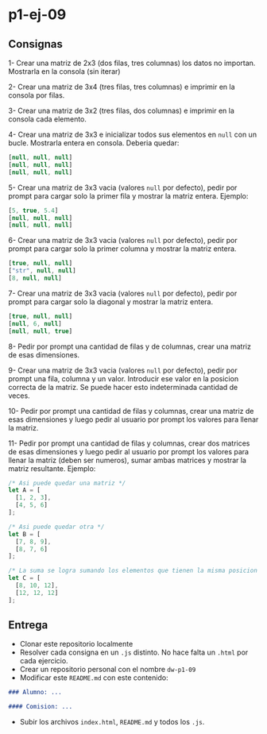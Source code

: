 # p1-ej-09

## Consignas

1- Crear una matriz de 2x3 (dos filas, tres columnas) los datos no importan. Mostrarla en la consola (sin iterar)

2- Crear una matriz de 3x4 (tres filas, tres columnas) e imprimir en la consola por filas.

3- Crear una matriz de 3x2 (tres filas, dos columnas) e imprimir en la consola cada elemento.

4- Crear una matriz de 3x3 e inicializar todos sus elementos en `null` con un bucle. Mostrarla entera en consola. Deberia quedar:

```javascript
[null, null, null]
[null, null, null]
[null, null, null]
```

5- Crear una matriz de 3x3 vacia (valores `null` por defecto), pedir por prompt para cargar solo la primer fila y mostrar la matriz entera. Ejemplo:

```javascript
[5, true, 5.4]
[null, null, null]
[null, null, null]
```

6- Crear una matriz de 3x3 vacia (valores `null` por defecto), pedir por prompt para cargar solo la primer columna y mostrar la matriz entera.

```javascript
[true, null, null]
["str", null, null]
[8, null, null]
```

7- Crear una matriz de 3x3 vacia (valores `null` por defecto), pedir por prompt para cargar solo la diagonal y mostrar la matriz entera.

```javascript
[true, null, null]
[null, 6, null]
[null, null, true]
```

8- Pedir por prompt una cantidad de filas y de columnas, crear una matriz de esas dimensiones.

9- Crear una matriz de 3x3 vacia (valores `null` por defecto), pedir por prompt una fila, columna y un valor. Introducir ese valor en la posicion correcta de la matriz. Se puede hacer esto indeterminada cantidad de veces.

10- Pedir por prompt una cantidad de filas y columnas, crear una matriz de esas dimensiones y luego pedir al usuario por prompt los valores para llenar la matriz.

11- Pedir por prompt una cantidad de filas y columnas, crear dos matrices de esas dimensiones y luego pedir al usuario por prompt los valores para llenar la matriz (deben ser numeros), sumar ambas matrices y mostrar la matriz resultante. Ejemplo:

```javascript
/* Asi puede quedar una matriz */
let A = [
  [1, 2, 3],
  [4, 5, 6]
];

/* Asi puede quedar otra */
let B = [
  [7, 8, 9],
  [8, 7, 6]
];

/* La suma se logra sumando los elementos que tienen la misma posicion */
let C = [
  [8, 10, 12],
  [12, 12, 12]
];
```

## Entrega

- Clonar este repositorio localmente
- Resolver cada consigna en un `.js` distinto. No hace falta un `.html` por cada ejercicio.
- Crear un repositorio personal con el nombre `dw-p1-09`
- Modificar este `README.md` con este contenido:

```markdown
### Alumno: ...

#### Comision: ...
```

- Subir los archivos `index.html`, `README.md` y todos los `.js`.
